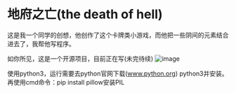 # 地府之亡(the death of hell)

这是我一个同学的创想，他创作了这个卡牌类小游戏，而他把一些阴间的元素结合进去了，我帮他写程序。

如你所见，这是一个开源项目，目前正在写(未完待续)
![image](https://user-images.githubusercontent.com/111341725/200109651-e90c2013-6c78-4756-884c-411d9bee7f9f.png)

使用python3，运行需要去python官网下载(www.python.org)
python3并安装。再使用cmd命令：pip install pillow安装PIL
